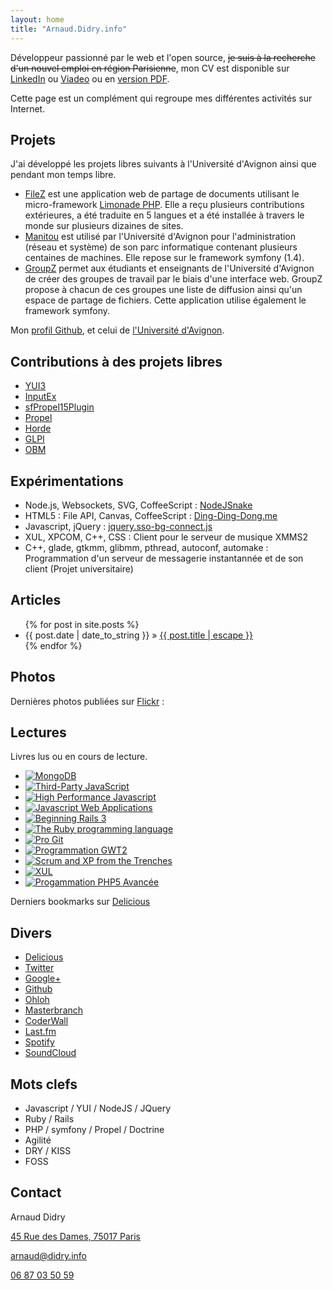 ```yaml
---
layout: home
title: "Arnaud.Didry.info"
---
```


Développeur passionné par le web et l'open source, <span style="text-decoration: line-through;">je suis à la recherche d'un nouvel emploi en région Parisienne</span>, mon CV est disponible sur [LinkedIn](http://fr.linkedin.com/in/arnauddidry) ou [Viadeo](http://www.viadeo.com/fr/profile/arnaud.didry) ou en [version PDF](/CV-Arnaud-Didry.pdf).

Cette page est un complément qui regroupe mes différentes activités sur Internet.

Projets
-------

J'ai développé les projets libres suivants à l'Université d'Avignon ainsi que pendant mon temps libre.

* [FileZ](https://github.com/UAPV/FileZ) est une application web de partage de documents utilisant le micro-framework [Limonade PHP](http://www.limonade-php.net). Elle a reçu plusieurs contributions extérieures, a été traduite en 5 langues et a été installée à travers le monde sur plusieurs dizaines de sites.
* [Manitou](https://github.com/UAPV/Manitou) est utilisé par l'Université d'Avignon pour l'administration (réseau et système) de son parc informatique contenant plusieurs centaines de machines. Elle repose sur le framework symfony (1.4).
* [GroupZ](https://github.com/UAPV/GroupZ) permet aux étudiants et enseignants de l'Université d'Avignon de créer des groupes de travail par le biais d'une interface web. GroupZ propose à chacun de ces groupes une liste de diffusion ainsi qu'un espace de partage de fichiers. Cette application utilise également le framework symfony.

Mon [profil Github](https://github.com/ArnaudD), et celui de [l'Université d'Avignon](https://github.com/UAPV).

Contributions à des projets libres
----------------------------------

* [YUI3](https://github.com/yui/yui3/commits?author=ArnaudD)
* [InputEx](https://github.com/neyric/inputex/commits?author=ArnaudD)
* [sfPropel15Plugin](https://github.com/fzaninotto/sfPropel15Plugin/commits/1.6?author=ArnaudD)
* [Propel](http://www.propelorm.org/ticket/1011)
* [Horde](http://bugs.horde.org/ticket/8716)
* [GLPI](http://www.glpi-project.org/forum/viewtopic.php?id=22619)
* [OBM](https://www.obm.org/bugzilla/show_bug.cgi?id=73)

Expérimentations
----------------

* Node.js, Websockets, SVG, CoffeeScript : [NodeJSnake](https://github.com/ArnaudD/nodejsnake) 
* HTML5 : File API, Canvas, CoffeeScript : [Ding-Ding-Dong.me](https://github.com/ArnaudD/ding-ding-dong.me)
* Javascript, jQuery : [jquery.sso-bg-connect.js](https://github.com/ArnaudD/jquery.sso-bg-connect)
* XUL, XPCOM, C++, CSS : Client pour le serveur de musique XMMS2
* C++, glade, gtkmm, glibmm, pthread, autoconf, automake : Programmation d'un serveur de messagerie instantannée et de son client (Projet universitaire)


Articles
--------

<ul class="posts">
  {% for post in site.posts %}
    <li><span class="date">{{ post.date | date_to_string }}</span> <span class="separator">&raquo;</span> <a href="{{ post.url }}">{{ post.title | escape }}</a></li>
  {% endfor %}
</ul>

Photos
------

Dernières photos publiées sur [Flickr](http://www.flickr.com/photos/rnok/) :

<ul id="flickrfeed" class="thumbs"> </ul>

Lectures
--------

Livres lus ou en cours de lecture.

<ul id="reading-list" class="thumbs">
  <li><a href="http://www.amazon.com/gp/product/B0046RERX4" target="_blank" ><img src="http://ecx.images-amazon.com/images/I/514yR3DzpvL._SL500_SX85_.jpg"   title="MongoDB" /></a></li>
  <li><a href="http://www.amazon.com/gp/product/1617290548" target="_blank" ><img src="http://ecx.images-amazon.com/images/I/51pRuv5BIUL._SL500_SX85_.jpg"   title="Third-Party JavaScript" /></a></li>
  <li><a href="http://www.amazon.com/gp/product/059680279X" target="_blank" ><img src="http://ecx.images-amazon.com/images/I/51cVVtUSqiL._SL500_SX85_.jpg"   title="High Performance Javascript" /></a></li>
  <li><a href="http://www.amazon.com/gp/product/144930351X" target="_blank" ><img src="http://ecx.images-amazon.com/images/I/51UcgbOYs6L._SL500_SX85_.jpg"   title="Javascript Web Applications" /></a></li>
  <li><a href="http://www.amazon.com/gp/product/1430224339" target="_blank" ><img src="http://ecx.images-amazon.com/images/I/51JElmRYk5L._SL500_SX85_.jpg"   title="Beginning Rails 3" /></a></li>
  <li><a href="http://www.amazon.com/gp/product/0596516177" target="_blank" ><img src="http://ecx.images-amazon.com/images/I/415NS3cmtrL._SL500_SX85_.jpg"   title="The Ruby programming language" /></a></li>
  <li><a href="http://www.amazon.com/gp/product/1430218339" target="_blank" ><img src="http://ecx.images-amazon.com/images/I/51QmI82PSNL._SL500_SX85_.jpg"   title="Pro Git" /></a></li>
  <li><a href="http://www.amazon.com/gp/product/2212125690" target="_blank" ><img src="http://ecx.images-amazon.com/images/I/41GeW87lpcL._SL500_SX85_.jpg"   title="Programmation GWT2" /></a></li>
  <li><a href="http://www.amazon.com/gp/product/1430322640" target="_blank" ><img src="http://ecx.images-amazon.com/images/I/51Lh-m%2Bp6nL._SL500_SX85_.jpg" title="Scrum and XP from the Trenches" /></a></li>
  <li><a href="http://www.amazon.com/gp/product/2212116756" target="_blank" ><img src="http://ecx.images-amazon.com/images/I/51F5VQ9Y1AL._SL500_SX85_.jpg"   title="XUL" /></a></li>
  <li><a href="http://www.amazon.com/gp/product/2212123698" target="_blank" ><img src="http://ecx.images-amazon.com/images/I/514S3pKsZ4L._SL500_SX85_.jpg"   title="Progammation PHP5 Avancée" /></a></li>
</ul>

Derniers bookmarks sur [Delicious](http://www.delicious.com/arnaud.didry)

<div id="delicious-feed"> </div>

Divers
------

* [Delicious](http://www.delicious.com/arnaud.didry)
* [Twitter](http://twitter.com/ArnaudD)
* [Google+](https://plus.google.com/102914839483245880964)
* [Github](http://github.com/ArnaudD)
* [Ohloh](http://www.ohloh.net/accounts/ArnaudD)
* [Masterbranch](https://www.masterbranch.com/developer/arnaud.didry)
* [CoderWall](http://coderwall.com/ArnaudD)
* [Last.fm](http://www.lastfm.fr/user/ArnaudD)
* [Spotify](http://open.spotify.com/user/arnaudd)
* [SoundCloud](https://soundcloud.com/arnaud-didry)

Mots clefs
----------

* Javascript / YUI / NodeJS / JQuery
* Ruby / Rails
* PHP / symfony / Propel / Doctrine
* Agilité
* DRY / KISS
* FOSS

Contact
-------
Arnaud Didry

[45 Rue des Dames, 75017 Paris](http://maps.google.fr/maps?q=45+Rue+des+Dames,+75017+Paris)

[arnaud@didry.info](mailto:arnaud@didry.info)

[06 87 03 50 59](tel:0687035059)



